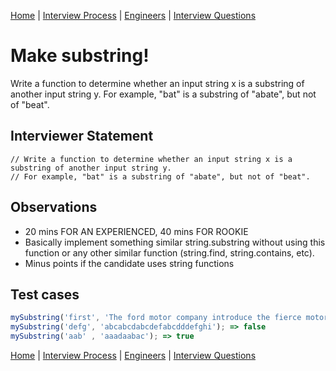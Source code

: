 [Home](../../../README.md) |
[Interview Process](../../README.md) |
[Engineers](../README.md) |
[Interview Questions](README.md)

# Make substring!

Write a function to determine whether an input string x is a substring of another input string y.
For example, "bat" is a substring of "abate", but not of "beat".

## Interviewer Statement
```
// Write a function to determine whether an input string x is a substring of another input string y.
// For example, "bat" is a substring of "abate", but not of "beat".
```

## Observations
- 20 mins FOR AN EXPERIENCED, 40 mins FOR ROOKIE
- Basically implement something similar string.substring without using this function or any other similar function (string.find, string.contains, etc).
- Minus points if the candidate uses string functions

## Test cases
```javascript
mySubstring('first', 'The ford motor company introduce the fierce motor engine for the first time') => true
mySubstring('defg', 'abcabcdabcdefabcdddefghi'); => false
mySubstring('aab' , 'aaadaabac'); => true
```

[Home](../../../README.md) |
[Interview Process](../../README.md) |
[Engineers](../README.md) |
[Interview Questions](README.md)
